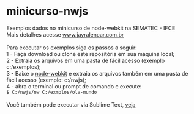 # minicurso-nwjs
Exemplos dados no minicurso de node-webkit na SEMATEC - IFCE
<br/>
Mais detalhes acesse www.jayralencar.com.br
<br/><br/>
Para executar os exemplos siga os passos a seguir:<br/>
1 - Faça download ou clone este repositória em sua máquina local;<br/>
2 - Extraia os arquivos em uma pasta de fácil acesso (exemplo c:/exemplos);<br/>
3 - Baixe o <a href="http://nwjs.io/">node-webkit</a> e extraia os arquivos também em uma pasta de fácil acesso (exemplo: c:/nwjs);<br/>
4 - abra o terminal ou prompt de comando e execute: <br/>
<code>$ C:/nwjs/nw C:/exmplos/ola-mundo</code>
<br/>
<br/>
Você também pode executar via Sublime Text, <a href="https://github.com/nwjs/nw.js/wiki/Debugging-with-Sublime-Text-2-and-3">veja</a>

